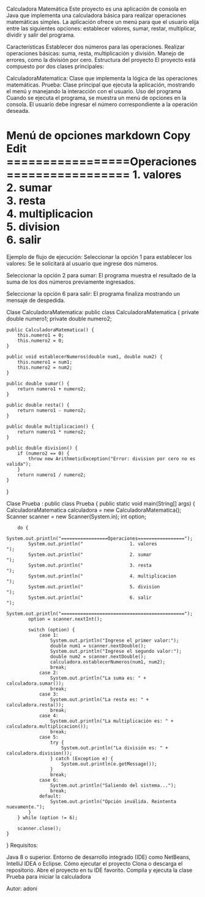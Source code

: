 Calculadora Matemática
Este proyecto es una aplicación de consola en Java que implementa una calculadora básica para realizar operaciones matemáticas simples. La aplicación ofrece un menú para que el usuario elija entre las siguientes opciones: establecer valores, sumar, restar, multiplicar, dividir y salir del programa.

Características
Establecer dos números para las operaciones.
Realizar operaciones básicas: suma, resta, multiplicación y división.
Manejo de errores, como la división por cero.
Estructura del proyecto
El proyecto está compuesto por dos clases principales:

CalculadoraMatematica: Clase que implementa la lógica de las operaciones matemáticas.
Prueba: Clase principal que ejecuta la aplicación, mostrando el menú y manejando la interacción con el usuario.
Uso del programa
Cuando se ejecuta el programa, se muestra un menú de opciones en la consola. El usuario debe ingresar el número correspondiente a la operación deseada.

Menú de opciones
markdown
Copy
Edit
=================Operaciones=================
                 1. valores                 
                 2. sumar                   
                 3. resta                   
                 4. multiplicacion          
                 5. division                
                 6. salir                   
=============================================
Ejemplo de flujo de ejecución:
Seleccionar la opción 1 para establecer los valores:
Se le solicitará al usuario que ingrese dos números.

Seleccionar la opción 2 para sumar:
El programa muestra el resultado de la suma de los dos números previamente ingresados.

Seleccionar la opción 6 para salir:
El programa finaliza mostrando un mensaje de despedida.


Clase CalculadoraMatematica:
public class CalculadoraMatematica {
    private double numero1;
    private double numero2;

    public CalculadoraMatematica() {
        this.numero1 = 0;
        this.numero2 = 0;
    }

    public void establecerNumeros(double num1, double num2) {
        this.numero1 = num1;
        this.numero2 = num2;
    }

    public double sumar() {
        return numero1 + numero2;
    }

    public double resta() {
        return numero1 - numero2;
    }

    public double multiplicacion() {
        return numero1 * numero2;
    }

    public double division() {
        if (numero2 == 0) {
            throw new ArithmeticException("Error: division por cero no es valida");
        }
        return numero1 / numero2;
    }
}


Clase Prueba :
public class Prueba {
    public static void main(String[] args) {
        CalculadoraMatematica calculadora = new CalculadoraMatematica();
        Scanner scanner = new Scanner(System.in);
        int option;

        do {
            System.out.println("=================Operaciones=================");
            System.out.println("                 1. valores                  ");
            System.out.println("                 2. sumar                    ");
            System.out.println("                 3. resta                    ");
            System.out.println("                 4. multiplicacion           ");
            System.out.println("                 5. division                 ");
            System.out.println("                 6. salir                    ");
            System.out.println("=============================================");
            option = scanner.nextInt();

            switch (option) {
                case 1:
                    System.out.println("Ingrese el primer valor:");
                    double num1 = scanner.nextDouble();
                    System.out.println("Ingrese el segundo valor:");
                    double num2 = scanner.nextDouble();
                    calculadora.establecerNumeros(num1, num2);
                    break;
                case 2:
                    System.out.println("La suma es: " + calculadora.sumar());
                    break;
                case 3:
                    System.out.println("La resta es: " + calculadora.resta());
                    break;
                case 4:
                    System.out.println("La multiplicación es: " + calculadora.multiplicacion());
                    break;
                case 5:
                    try {
                        System.out.println("La división es: " + calculadora.division());
                    } catch (Exception e) {
                        System.out.println(e.getMessage());
                    }
                    break;
                case 6:
                    System.out.println("Saliendo del sistema...");
                    break;
                default:
                    System.out.println("Opción inválida. Reintenta nuevamente.");
            }
        } while (option != 6);

        scanner.close();
    }
}
Requisitos:

Java 8 o superior.
Entorno de desarrollo integrado (IDE) como NetBeans, IntelliJ IDEA o Eclipse.
Cómo ejecutar el proyecto
Clona o descarga el repositorio.
Abre el proyecto en tu IDE favorito.
Compila y ejecuta la clase Prueba para iniciar la calculadora

Autor:
adoni

